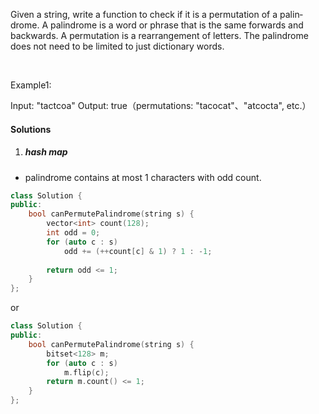 Given a string, write a function to check if it is a permutation of a palin­ drome. A palindrome is a word or phrase that is the same forwards and backwards. A permutation is a rearrangement of letters. The palindrome does not need to be limited to just dictionary words.

 

Example1:

Input: "tactcoa"
Output: true（permutations: "tacocat"、"atcocta", etc.）

#### Solutions

1. ##### hash map

- palindrome contains at most 1 characters with odd count.

```cpp
class Solution {
public:
    bool canPermutePalindrome(string s) {
        vector<int> count(128);
        int odd = 0;
        for (auto c : s)
            odd += (++count[c] & 1) ? 1 : -1;
        
        return odd <= 1;
    }
};
```

or

```cpp
class Solution {
public:
    bool canPermutePalindrome(string s) {
        bitset<128> m;
        for (auto c : s)
            m.flip(c);
        return m.count() <= 1;
    }
};
```